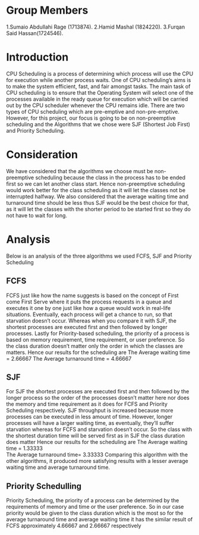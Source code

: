 # Group Members
1.Sumaio Abdullahi Rage (1713874).
2.Hamid Mashal (1824220).
3.Furqan Said Hassan(1724546).

# Introduction
CPU Scheduling is a process of determining which process will use the CPU for execution while another process waits. One of CPU scheduling’s aims is to make the system efficient, fast, and fair amongst tasks. The main task of CPU scheduling is to ensure that the Operating System will select one of the processes available in the ready queue for execution which will be carried out by the CPU scheduler whenever the CPU remains idle. There are two types of CPU scheduling which are pre-emptive and non-pre-emptive. However, for this project, our focus is going to be on non-preemptive scheduling and the Algorithms that we chose were SJF (Shortest Job First) and Priority Scheduling. 


# Consideration
We have considered that the algorithms we choose must be non-preemptive scheduling because the class in the process has to be ended first so we can let another class start.  Hence non-preemptive scheduling would work better for the class scheduling as it will let the classes not be interrupted halfway. We also considered that the average waiting time and turnaround time should be less thus SJF would be the best choice for that, as it will let the classes with the shorter period to be started first so they do not have to wait for long.

# Analysis
Below is an analysis of the three algorithms we used FCFS, SJF and Priority Scheduling 

## FCFS
FCFS just like how the name suggests is based on the concept of First come First Serve where it puts the process requests in a queue and executes it one by one just like how a queue would work in real-life situations. Eventually, each process will get a chance to run, so that starvation doesn’t occur. Whereas when you compare it with SJF, the shortest processes are executed first and then followed by longer processes. Lastly for Priority-based scheduling, the priority of a process is based on memory requirement, time requirement, or user preference.
So the class duration doesn’t matter only the order in which the classes are matters.
Hence our results for the scheduling are 
The Average waiting time = 2.66667 
The Average turnaround time = 4.66667


## SJF
For SJF the shortest processes are executed first and then followed by the longer process so the order of the processes doesn’t matter here nor does the memory and time requirement as it does for FCFS and Priority Scheduling respectively. SJF throughput is increased because more processes can be executed in less amount of time. However, longer processes will have a larger waiting time, as eventually, they’ll suffer starvation whereas for FCFS and starvation doesn’t occur.
So the class with the shortest duration time will be served first as in SJF the class duration does matter
Hence our results for the scheduling are 
The Average waiting time = 1.33333  
The Average turnaround time= 3.33333
Comparing this algorithm with the other algorithms, it produced more satisfying results with a lesser average waiting time and average turnaround time.


## Priority Schedulling
Priority Scheduling, the priority of a process can be determined by the requirements of memory and time or the user preference. So in our case priority would be given to the class duration which is the most so for the average turnaround time and average waiting time it has the similar result of FCFS approximately 4.66667 and 2.66667 respectively 


